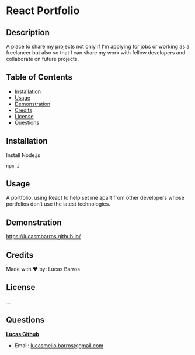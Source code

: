 # React Portfolio

## Description

A place to share my projects not only if I'm applying for jobs or working as a freelancer but also so that I can share my work with fellow developers and collaborate on future projects.

## Table of Contents

- [Installation](#installation)
- [Usage](#usage)
- [Demonstration](#Demonstration)
- [Credits](#credits)
- [License](#license)
- [Questions](#questions)

## Installation

Install Node.js

    npm i

## Usage

A portfolio, using React to help set me apart from other developers whose portfolios don’t use the latest technologies.

## Demonstration

https://lucasmbarros.github.io/

## Credits

Made with ❤️ by: Lucas Barros

## License

...

## Questions

**[Lucas Github](https://github.com/lucasmbarros)**

- Email: lucasmello.barros@gmail.com
